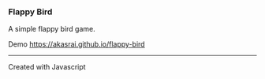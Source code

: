 ### Flappy Bird
A simple flappy bird game.

Demo https://akasrai.github.io/flappy-bird

***
Created with Javascript
